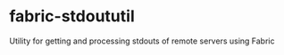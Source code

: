 fabric-stdoututil
=================

Utility for getting and processing stdouts of remote servers using Fabric
